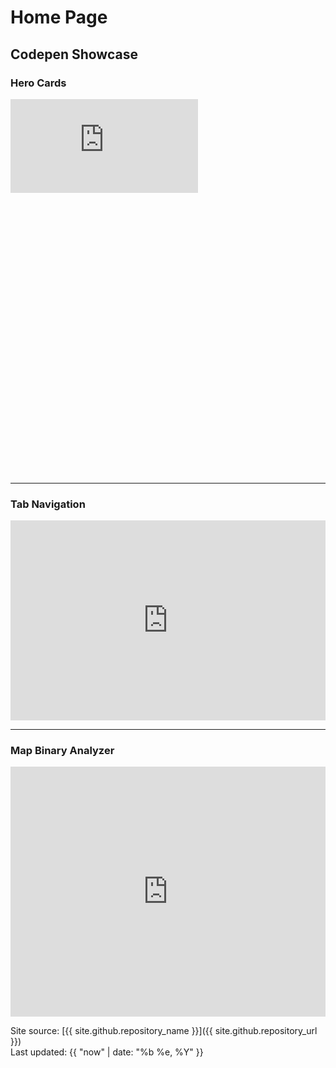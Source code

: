 # Home Page

## Codepen Showcase

### Hero Cards

<div style="display: flex; justify-content: center;">
	<div class="cp_embed_wrapper" style="width: 100%; height: 600px;">
    	<iframe scrolling="no" title="Hero Card v2" src="https://codepen.io/Suggon/embed/zxYwepJ?default-tab=result&theme-id=dark" frameborder="no" loading="lazy" allowtransparency="true" allowfullscreen="true">
    		See the Pen <a href="https://codepen.io/Suggon/pen/zxYwepJ">
    		Hero Card v2</a> by Suggon (<a href="https://codepen.io/Suggon">@Suggon</a>)
    		on <a href="https://codepen.io">CodePen</a>.
    	</iframe>
    </div>
</div>

---

### Tab Navigation

<iframe height="320" style="width: 100%;" scrolling="no" title="Tab Navigation" src="https://codepen.io/Suggon/embed/MWzqByj?default-tab=result&theme-id=dark" frameborder="no" loading="lazy" allowtransparency="true" allowfullscreen="true">

See the Pen <a href="https://codepen.io/Suggon/pen/MWzqByj">
Tab Navigation</a> by Suggon (<a href="https://codepen.io/Suggon">@Suggon</a>)
on <a href="https://codepen.io">CodePen</a>.

</iframe>

---

### Map Binary Analyzer

<iframe height="400" style="width: 100%;" scrolling="no" title="gt-map-tile-reader" src="https://codepen.io/Suggon/embed/BabeqaE?default-tab=result&theme-id=dark" frameborder="no" loading="lazy" allowtransparency="true" allowfullscreen="true">
	See the Pen <a href="https://codepen.io/Suggon/pen/BabeqaE">
	gt-map-tile-reader</a> by Suggon (<a href="https://codepen.io/Suggon">@Suggon</a>)
	on <a href="https://codepen.io">CodePen</a>.
</iframe>

<div class="footer border-top border-gray-light mt-5 pt-3 text-right text-gray">

Site source: [{{ site.github.repository_name }}]({{ site.github.repository_url }})\
Last updated: {{ "now" | date: "%b %e, %Y" }}

</div>

